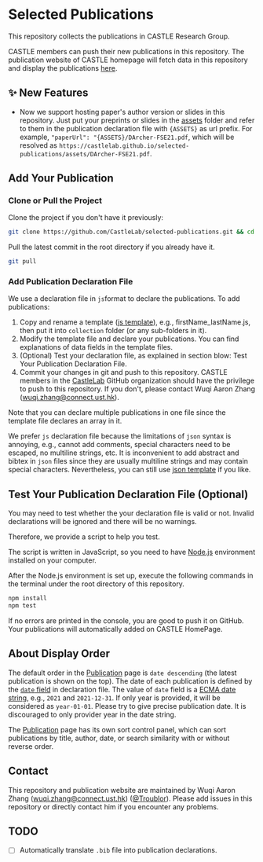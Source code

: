 # Selected Publications

This repository collects the publications in CASTLE Research Group. 

CASTLE members can push their new publications in this repository. 
The publication website of CASTLE homepage will fetch data in this repository and display the publications [here](http://sccpu2.cse.ust.hk/castle/publication/).

## ✨ New Features

- Now we support hosting paper's author version or slides in this repository. Just put your preprints or slides in the [assets](.assets) folder and refer to them in the publication declaration file with `{ASSETS}` as url prefix. For example, `"paperUrl": "{ASSETS}/DArcher-FSE21.pdf`, which will be resolved as `https://castlelab.github.io/selected-publications/assets/DArcher-FSE21.pdf`.


## Add Your Publication

### Clone or Pull the Project

Clone the project if you don't have it previously:
```bash
git clone https://github.com/CastleLab/selected-publications.git && cd selected-publications
```

Pull the latest commit in the root directory if you already have it.
```bash
git pull
```

### Add Publication Declaration File

We use a declaration file in `js`format to declare the publications.
To add publications:
1. Copy and rename a template ([js template](./publications.template.js)), e.g., firstName_lastName.js, then put it into `collection` folder (or any sub-folders in it).
2. Modify the template file and declare your publications. You can find explanations of data fields in the template files.
3. (Optional) Test your declaration file, as explained in section blow: Test Your Publication Declaration File.
3. Commit your changes in git and push to this repository. CASTLE members in the [CastleLab](https://github.com/CastleLab) GitHub organization should have the privilege to push to this repository. If you don't, please contact Wuqi Aaron Zhang (wuqi.zhang@connect.ust.hk).
   
Note that you can declare multiple publications in one file since the template file declares an array in it.

We prefer `js` declaration file because the limitations of `json` syntax is annoying, e.g., cannot add comments, special characters need to be escaped, no multiline strings, etc. 
It is inconvenient to add abstract and bibtex in `json` files since they are usually multiline strings and may contain special characters. 
Nevertheless, you can still use [json template](./publications.template.json) if you like. 


## Test Your Publication Declaration File (Optional)

You may need to test whether the your declaration file is valid or not. 
Invalid declarations will be ignored and there will be no warnings. 

Therefore, we provide a script to help you test. 

The script is written in JavaScript, so you need to have [Node.js](https://nodejs.org/en/) environment installed on your computer. 

After the Node.js environment is set up, execute the following commands in the terminal under the root directory of this repository.
```bash
npm install
npm test
```

If no errors are printed in the console, you are good to push it on GitHub. 
Your publications will automatically added on CASTLE HomePage. 

## About Display Order

The default order in the [Publication](http://sccpu2.cse.ust.hk/castle/publication/) page is `date descending` (the latest publication is shown on the top).
The date of each publication is defined by the [`date` field](./publications.template.js#L4) in declaration file. 
The value of `date` field is a [ECMA date string](https://262.ecma-international.org/11.0/#sec-date-time-string-format), e.g., `2021` and `2021-12-31`. 
If only year is provided, it will be considered as `year-01-01`. 
Please try to give precise publication date. 
It is discouraged to only provider year in the date string. 

The [Publication](http://sccpu2.cse.ust.hk/castle/publication/) page has its own sort control panel, which can sort publications by title, author, date, or search similarity with or without reverse order. 


## Contact

This repository and publication website are maintained by Wuqi Aaron Zhang (wuqi.zhang@connect.ust.hk) ([@Troublor](https://github.com/Troublor)).
Please add issues in this repository or directly contact him if you encounter any problems. 

## TODO

- [ ] Automatically translate `.bib` file into publication declarations.
